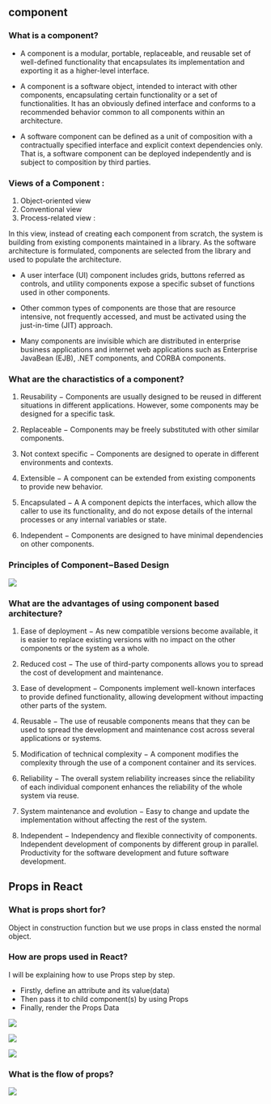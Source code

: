 
## component

### What is a component?


* A component is a modular, portable, replaceable, and reusable set of well-defined functionality that encapsulates its implementation and exporting it as a higher-level interface.



* A component is a software object, intended to interact with other components, encapsulating certain functionality or a set of functionalities. It has an obviously defined interface and conforms to a recommended behavior common to all components within an architecture.



* A software component can be defined as a unit of composition with a contractually specified interface and explicit context dependencies only. That is, a software component can be deployed independently and is subject to composition by third parties.



### Views of a Component :



1. Object-oriented view
2. Conventional view
3. Process-related view :

 In this view, instead of creating each component from scratch, the system is building from existing components maintained in a library. As the software architecture is formulated, components are selected from the library and used to populate the architecture.



* A user interface (UI) component includes grids, buttons referred as controls, and utility components expose a specific subset of functions used in other components.

* Other common types of components are those that are resource intensive, not frequently accessed, and must be activated using the just-in-time (JIT) approach.

* Many components are invisible which are distributed in enterprise business applications and internet web applications such as Enterprise JavaBean (EJB), .NET components, and CORBA components.


### What are the charactistics of a component?

1. Reusability − Components are usually designed to be reused in different situations in different applications. However, some components may be designed for a specific task.

2. Replaceable − Components may be freely substituted with other similar components.

3. Not context specific − Components are designed to operate in different environments and contexts.

4. Extensible − A component can be extended from existing components to provide new behavior.

5. Encapsulated − A A component depicts the interfaces, which allow the caller to use its functionality, and do not expose details of the internal processes or any internal variables or state.

6. Independent − Components are designed to have minimal dependencies on other components.

### Principles of Component−Based Design
![](img/1.PNG)


### What are the advantages of using component based architecture?

1. Ease of deployment − As new compatible versions become available, it is easier to replace existing versions with no impact on the other components or the system as a whole.

2. Reduced cost − The use of third-party components allows you to spread the cost of development and maintenance.

3. Ease of development − Components implement well-known interfaces to provide defined functionality, allowing development without impacting other parts of the system.

4. Reusable − The use of reusable components means that they can be used to spread the development and maintenance cost across several applications or systems.

5. Modification of technical complexity − A component modifies the complexity through the use of a component container and its services.

6. Reliability − The overall system reliability increases since the reliability of each individual component enhances the reliability of the whole system via reuse.

7. System maintenance and evolution − Easy to change and update the implementation without affecting the rest of the system.

8. Independent − Independency and flexible connectivity of components. Independent development of components by different group in parallel. Productivity for the software development and future software development.


## Props in React

### What is props short for?


Object in construction function but we use props in class ensted the normal object.

### How are props used in React?

I will be explaining how to use Props step by step.

* Firstly, define an attribute and its value(data)
* Then pass it to child component(s) by using Props
* Finally, render the Props Data

![](img/2.PNG)

![](img/3.PNG)

![](img/4.PNG)



<!-- referance https://medium.com/@kenlynterai/data-handling-in-reactjs-c53f66b45309 -->
### What is the flow of props?

![](img/5.png)





